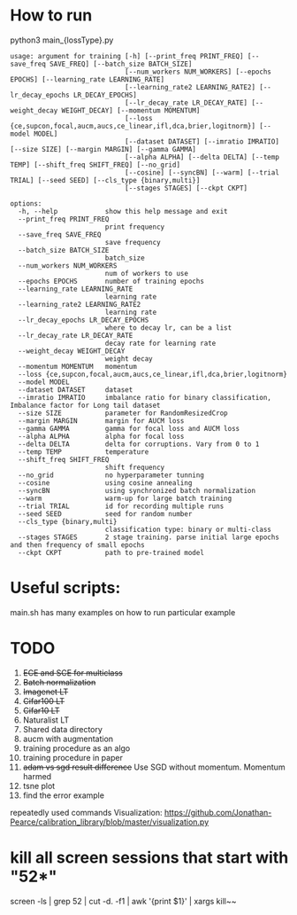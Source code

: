 # How to run
python3 main_{lossType}.py


```
usage: argument for training [-h] [--print_freq PRINT_FREQ] [--save_freq SAVE_FREQ] [--batch_size BATCH_SIZE]
                             [--num_workers NUM_WORKERS] [--epochs EPOCHS] [--learning_rate LEARNING_RATE]
                             [--learning_rate2 LEARNING_RATE2] [--lr_decay_epochs LR_DECAY_EPOCHS]
                             [--lr_decay_rate LR_DECAY_RATE] [--weight_decay WEIGHT_DECAY] [--momentum MOMENTUM]
                             [--loss {ce,supcon,focal,aucm,aucs,ce_linear,ifl,dca,brier,logitnorm}] [--model MODEL]
                             [--dataset DATASET] [--imratio IMRATIO] [--size SIZE] [--margin MARGIN] [--gamma GAMMA]
                             [--alpha ALPHA] [--delta DELTA] [--temp TEMP] [--shift_freq SHIFT_FREQ] [--no_grid]
                             [--cosine] [--syncBN] [--warm] [--trial TRIAL] [--seed SEED] [--cls_type {binary,multi}]
                             [--stages STAGES] [--ckpt CKPT]

options:
  -h, --help            show this help message and exit
  --print_freq PRINT_FREQ
                        print frequency
  --save_freq SAVE_FREQ
                        save frequency
  --batch_size BATCH_SIZE
                        batch_size
  --num_workers NUM_WORKERS
                        num of workers to use
  --epochs EPOCHS       number of training epochs
  --learning_rate LEARNING_RATE
                        learning rate
  --learning_rate2 LEARNING_RATE2
                        learning rate
  --lr_decay_epochs LR_DECAY_EPOCHS
                        where to decay lr, can be a list
  --lr_decay_rate LR_DECAY_RATE
                        decay rate for learning rate
  --weight_decay WEIGHT_DECAY
                        weight decay
  --momentum MOMENTUM   momentum
  --loss {ce,supcon,focal,aucm,aucs,ce_linear,ifl,dca,brier,logitnorm}
  --model MODEL
  --dataset DATASET     dataset
  --imratio IMRATIO     imbalance ratio for binary classification, Imbalance factor for Long tail dataset
  --size SIZE           parameter for RandomResizedCrop
  --margin MARGIN       margin for AUCM loss
  --gamma GAMMA         gamma for focal loss and AUCM loss
  --alpha ALPHA         alpha for focal loss
  --delta DELTA         delta for corruptions. Vary from 0 to 1
  --temp TEMP           temperature
  --shift_freq SHIFT_FREQ
                        shift frequency
  --no_grid             no hyperparameter tunning
  --cosine              using cosine annealing
  --syncBN              using synchronized batch normalization
  --warm                warm-up for large batch training
  --trial TRIAL         id for recording multiple runs
  --seed SEED           seed for random number
  --cls_type {binary,multi}
                        classification type: binary or multi-class
  --stages STAGES       2 stage training. parse initial large epochs and then frequency of small epochs
  --ckpt CKPT           path to pre-trained model
```


# Useful scripts:

main.sh has many examples on how to run particular example





# TODO
1. ~~ECE and SCE for multiclass~~
2. ~~Batch normalization~~ 
3. ~~Imagenet LT~~
4. ~~Cifar100 LT~~
5. ~~Cifar10 LT~~
6. Naturalist LT
7. Shared data directory
8. aucm with augmentation
9. training procedure as an algo
10. training procedure in paper
11. ~~adam vs sgd result difference~~ Use SGD without momentum. Momentum harmed
12. tsne plot
13. find the error example





repeatedly used commands
Visualization:
https://github.com/Jonathan-Pearce/calibration_library/blob/master/visualization.py

# kill all screen sessions that start with "52*"
screen -ls | grep 52 | cut -d. -f1 | awk '{print $1}' | xargs kill~~
